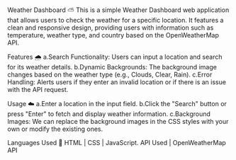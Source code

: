 Weather Dashboard ⛅
This is a simple Weather Dashboard web application that allows users to check the weather for a specific location. It features a clean and responsive design, providing users with information such as temperature, weather type, and country based on the OpenWeatherMap API.

Features 🌧️
a.Search Functionality: Users can input a location and search for its weather details.
b.Dynamic Backgrounds: The background image changes based on the weather type (e.g., Clouds, Clear, Rain).
c.Error Handling: Alerts users if they enter an invalid location or if there is an issue with the API request.

Usage ☁️
a.Enter a location in the input field.
b.Click the "Search" button or press "Enter" to fetch and display weather information.
c.Background Images: We can replace the background images in the CSS styles with your own or modify the existing ones.

Languages Used 🌈
HTML | CSS | JavaScript.
API Used | OpenWeatherMap API
